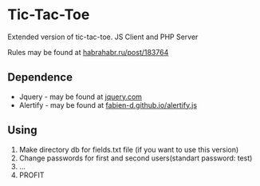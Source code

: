 Tic-Tac-Toe
===========

Extended version of tic-tac-toe. JS Client and PHP Server

Rules may be found at [habrahabr.ru/post/183764](http://habrahabr.ru/post/183764/ "Rules")

Dependence
-----------

* Jquery - may be found at [jquery.com](http://jquery.com/ "Jquery")
* Alertify - may be found at [fabien-d.github.io/alertify.js](http://fabien-d.github.io/alertify.js/ "Alertify")

Using
-----------

1. Make directory db for fields.txt file (if you want to use this version)
2. Change passwords for first and second users(standart password: test)
3. ...
4. PROFIT

